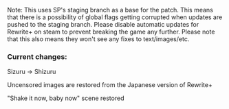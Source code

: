 Note: This uses SP's staging branch as a base for the patch. This means that there is a possibility of global flags getting corrupted when updates are pushed to the staging branch. Please disable automatic updates for Rewrite+ on steam to prevent breaking the game any further. Please note that this also means they won't see any fixes to text/images/etc. 

### Current changes:

Sizuru -> Shizuru

Uncensored images are restored from the Japanese version of Rewrite+

"Shake it now, baby now" scene restored

